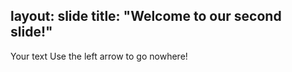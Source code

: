 layout: slide
title: "Welcome to our second slide!"
---
Your text
Use the left arrow to go nowhere!
